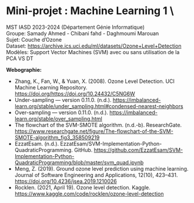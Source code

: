 # **Mini-projet : Machine Learning 1** \
MST IASD 2023-2024 (Département Génie Informatique) \
Groupe: Samady Ahmed - Chibani fahd - Daghmoumi Marouan \
Sujet: Couche d’Ozone \
Dataset: https://archive.ics.uci.edu/ml/datasets/Ozone+Level+Detection \
Modèles: Support Vector Machines (SVM) avec ou sans utilisation de la PCA VS DT

**Webographie:**
- Zhang, K., Fan, W., & Yuan, X. (2008). Ozone Level Detection. UCI Machine Learning Repository. https://doi.org/https://doi.org/10.24432/C5NG6W
- Under-sampling — version 0.11.0. (n.d.). https://imbalanced-learn.org/stable/under_sampling.html#condensed-nearest-neighbors
- Over-sampling — version 0.11.0. (n.d.). https://imbalanced-learn.org/stable/over_sampling.html
- The flowchart of the SVM-SMOTE algorithm. (n.d.-b). ResearchGate. https://www.researchgate.net/figure/The-flowchart-of-the-SVM-SMOTE-algorithm_fig3_358509219
- EzzatEsam. (n.d.). EzzatEsam/SVM-Implementation-Python-QuadraticProgramming. GitHub. https://github.com/EzzatEsam/SVM-Implementation-Python-QuadraticProgramming/blob/master/svm_quad.ipynb
- Meng, Z. (2019). Ground ozone level prediction using machine learning. Journal of Software Engineering and Applications, 12(10), 423–431. https://doi.org/10.4236/jsea.2019.1210026
- Rocklen. (2021, April 19). Ozone level detection. Kaggle. https://www.kaggle.com/code/rocklen/ozone-level-detection
